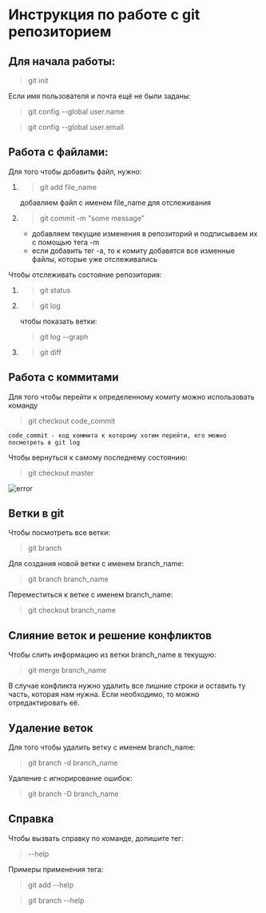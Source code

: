 #  Инструкция по работе с git репозиторием

## Для начала работы:
> git init

Если имя пользователя и почта ещё не были заданы:

> git config --global user.name

> git config --global user.email


## Работа с файлами:
Для того чтобы добавить файл, нужно:
1. > git add file_name

    добавляем файл с именем file_name для отслеживания
2. > git commit -m "some message"

    * добавляем текущие изменения в репозиторий и подписываем их с помощью тега -m
    * если добавить тег -a, то к комиту добавятся все изменные файлы, которые уже отслеживались

Чтобы отслеживать состояние репозитория:
1. > git status
2. > git log
    
    чтобы показать ветки:
    > git log --graph

3. > git diff


## Работа с коммитами
Для того чтобы перейти к определенному комиту можно использовать команду 

> git checkout code_commit

    code_commit - код коммита к которому хотим перейти, его можно посмотреть в git log

Чтобы вернуться к самому последнему состоянию:

> git checkout master

![error](pic.jpg)


## Ветки в git
Чтобы посмотреть все ветки:
> git branch

Для создания новой ветки с именем branch_name:
> git branch branch_name

Переместиться к ветке с именем branch_name:
> git checkout branch_name

## Слияние веток и решение конфликтов
Чтобы слить информацию из ветки branch_name в текущую:
> git merge branch_name

В случае конфликта нужно удалить все лишние строки и оставить ту часть, которая нам нужна. Если необходимо, то можно отредактировать её.

## Удаление веток
Для того чтобы удалить ветку с именем branch_name:
> git branch -d branch_name

Удаление с игнорирование ошибок:
> git branch -D branch_name

## Справка
Чтобы вызвать справку по команде, допишите тег:
> --help

Примеры применения тега:

> git add --help

> git branch --help
